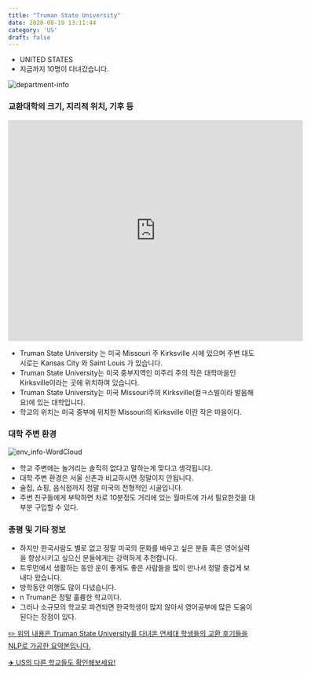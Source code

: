 ```yaml
---
title: "Truman State University"
date: 2020-08-19 13:11:44
category: 'US'
draft: false
---
```



* UNITED STATES
* 지금까지 10명이 다녀갔습니다. 

![department-info](../plots/US000182.png)
### 교환대학의 크기, 지리적 위치, 기후 등
<iframe
width="600"
height="450"
frameborder="0" style="border:0"
src="https://www.google.com/maps/embed/v1/place?key=AIzaSyC9e1AME-pVmWC4hBpFdu5S4dKzyepa3HQ&q=Truman+State+University&center=40.1831629,-92.5809621&zoom=14" allowfullscreen>
</iframe>

* Truman State University 는 미국 Missouri 주 Kirksville 시에 있으며 주변 대도시로는 Kansas City 와 Saint Louis 가 있습니다.
* Truman State University는 미국 중부지역인 미주리 주의 작은 대학마을인 Kirksville이라는 곳에 위치하여 있습니다.
* Truman State University는 미국 Missouri주의 Kirksville(컬ㅋ스빌이라 발음해요)에 있는 대학입니다.
* 학교의 위치는 미국 중부에 위치한 Missouri의 Kirksville 이란 작은 마을이다.


### 대학 주변 환경

![env_info-WordCloud](../univ_wordclouds_okt/env_info/US000182_env_info_okt.png)

* 학교 주변에는 놀거리는 솔직히 없다고 말하는게 맞다고 생각됩니다.
* 대학 주변 환경은 서울 신촌과 비교하시면 정말이지 안됩니다.
* 술집, 쇼핑, 음식점까지 정말 미국의 전형적인 시골입니다.
* 주변 친구들에게 부탁하면 차로 10분정도 거리에 있는 월마트에 가서 필요한것을 대부분 구입할 수 있다.


### 총평 및 기타 정보 
* 하지만 한국사람도 별로 없고 정말 미국의 문화를 배우고 싶은 분들 혹은 영어실력을 향상시키고 싶으신 분들에게는 강력하게 추천합니다.
* 트루먼에서 생활하는 동안 운이 좋게도 좋은 사람들을 많이 만나서 정말 즐겁게 보내다 왔습니다.
* 방학동안 여행도 많이 다녔습니다.
* n Truman은 정말 훌륭한 학교이다.
* 그러나 소규모의 학교로 파견되면 한국학생이 많지 않아서 영어공부에 많은 도움이 된다는 장점이 있다.


[✏️ 위의 내용은 Truman State University를 다녀온 연세대 학생들의 교환 후기들을 NLP로 가공한 요약본입니다.](http://oia.yonsei.ac.kr/partner/expReport.asp?ucode=US000182&bgbn=A)

[✈️ US의 다른 학교들도 확인해보세요!](https://yonsei-exchange.netlify.app/?category=US)
